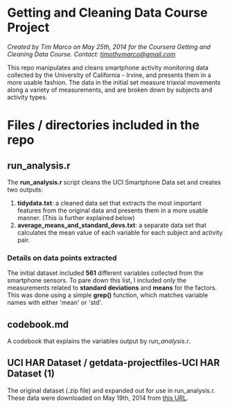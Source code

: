 # Getting and Cleaning Data Course Project
*Created by Tim Marco on May 25th, 2014 for the Coursera Getting and Cleaning Data Course. Contact: timothymarco@gmail.com*

This repo manipulates and cleans smartphone activity monitoring data collected by the University of California - Irvine, and presents them in a more usable fashion. The data in the initial set measure triaxial movements along a variety of measurements, and are broken down by subjects and activity types.


# Files / directories included in the repo

## run_analysis.r
The **run_analysis.r** script cleans the UCI Smartphone Data set and creates two outputs:
1. **tidydata.txt**: a cleaned data set that extracts the most important features from the original data and presents them in a more usable manner. (This is further explained below)
2. **average_means_and_standard_devs.txt**: a separate data set that calculates the mean value of each variable for each subject and activity pair.


### Details on data points extracted

The initial dataset included **561** different variables collected from the smartphone sensors. To pare down this list, I included only the measurements related to **standard deviations** and **means** for the factors. This was done using a simple **grep()** function, which matches variable names with either 'mean' or 'std'.


## codebook.md
A codebook that explains the variables output by *run_analysis.r*.

## UCI HAR Dataset / getdata-projectfiles-UCI HAR Dataset (1)
The original dataset (.zip file) and expanded out for use in run_analysis.r. These data were downloaded on May 19th, 2014 from <a href='https://d396qusza40orc.cloudfront.net/getdata%2Fprojectfiles%2FUCI%20HAR%20Dataset.zip'>this URL</a>.